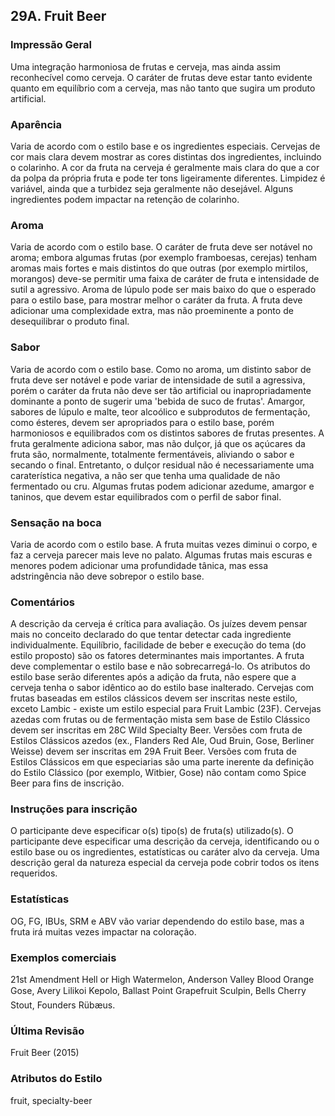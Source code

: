 ## 29A. Fruit Beer

### Impressão Geral

Uma integração harmoniosa de frutas e cerveja, mas ainda assim reconhecível como cerveja. O caráter de frutas deve estar tanto evidente quanto em equilíbrio com a cerveja, mas não tanto que sugira um produto artificial.

### Aparência

Varia de acordo com o estilo base e os ingredientes especiais. Cervejas de cor mais clara devem mostrar as cores distintas dos ingredientes, incluindo o colarinho. A cor da fruta na cerveja é geralmente mais clara do que a cor da polpa da própria fruta e pode ter tons ligeiramente diferentes. Limpidez é variável, ainda que a turbidez seja geralmente não desejável. Alguns ingredientes podem impactar na retenção de colarinho.

### Aroma

Varia de acordo com o estilo base. O caráter de fruta deve ser notável no aroma; embora algumas frutas (por exemplo framboesas, cerejas) tenham aromas mais fortes e mais distintos do que outras (por exemplo mirtilos, morangos) deve-se permitir uma faixa de caráter de fruta e intensidade de sutil a agressivo. Aroma de lúpulo pode ser mais baixo do que o esperado para o estilo base, para mostrar melhor o caráter da fruta. A fruta deve adicionar uma complexidade extra, mas não proeminente a ponto de desequilibrar o produto final.

### Sabor

Varia de acordo com o estilo base. Como no aroma, um distinto sabor de fruta deve ser notável e pode variar de intensidade de sutil a agressiva, porém o caráter da fruta não deve ser tão artificial ou inapropriadamente dominante a ponto de sugerir uma 'bebida de suco de frutas'. Amargor, sabores de lúpulo e malte, teor alcoólico e subprodutos de fermentação, como ésteres, devem ser apropriados para o estilo base, porém harmoniosos e equilibrados com os distintos sabores de frutas presentes. A fruta geralmente adiciona sabor, mas não dulçor, já que os açúcares da fruta são, normalmente, totalmente fermentáveis, aliviando o sabor e secando o final. Entretanto, o dulçor residual não é necessariamente uma caraterística negativa, a não ser que tenha uma qualidade de não fermentado ou cru. Algumas frutas podem adicionar azedume, amargor e taninos, que devem estar equilibrados com o perfil de sabor final.

### Sensação na boca

Varia de acordo com o estilo base. A fruta muitas vezes diminui o corpo, e faz a cerveja parecer mais leve no palato. Algumas frutas mais escuras e menores podem adicionar uma profundidade tânica, mas essa adstringência não deve sobrepor o estilo base.

### Comentários

A descrição da cerveja é crítica para avaliação. Os juízes devem pensar mais no conceito declarado do que tentar detectar cada ingrediente individualmente. Equilíbrio, facilidade de beber e execução do tema (do estilo proposto) são os fatores determinantes mais importantes. A fruta deve complementar o estilo base e não sobrecarregá-lo. Os atributos do estilo base serão diferentes após a adição da fruta, não espere que a cerveja tenha o sabor idêntico ao do estilo base inalterado. Cervejas com frutas baseadas em estilos clássicos devem ser inscritas neste estilo, exceto Lambic - existe um estilo especial para Fruit Lambic (23F). Cervejas azedas com frutas ou de fermentação mista sem base de Estilo Clássico devem ser inscritas em 28C Wild Specialty Beer. Versões com fruta de Estilos Clássicos azedos (ex., Flanders Red Ale, Oud Bruin, Gose, Berliner Weisse) devem ser inscritas em 29A Fruit Beer. Versões com fruta de Estilos Clássicos em que especiarias são uma parte inerente da definição do Estilo Clássico (por exemplo, Witbier, Gose) não contam como Spice Beer para fins de inscrição.

### Instruções para inscrição

O participante deve especificar o(s) tipo(s) de fruta(s) utilizado(s). O participante deve especificar uma descrição da cerveja, identificando ou o estilo base ou os ingredientes, estatísticas ou caráter alvo da cerveja. Uma descrição geral da natureza especial da cerveja pode cobrir todos os itens requeridos.

### Estatísticas

OG, FG, IBUs, SRM e ABV vão variar dependendo do estilo base, mas a fruta irá muitas vezes impactar na coloração.

### Exemplos comerciais

21st Amendment Hell or High Watermelon, Anderson Valley Blood Orange Gose, Avery Lilikoi Kepolo, Ballast Point Grapefruit Sculpin, Bells Cherry Stout, Founders Rübæus.

### Última Revisão

Fruit Beer (2015)

### Atributos do Estilo

fruit, specialty-beer
